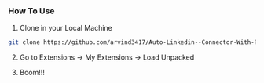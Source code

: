 ### How To Use
1) Clone in your Local Machine
```bash
git clone https://github.com/arvind3417/Auto-Linkedin--Connector-With-PersonalNote-Ext.git
```
2) Go to Extensions -> My Extensions -> Load Unpacked 

3) Boom!!!

